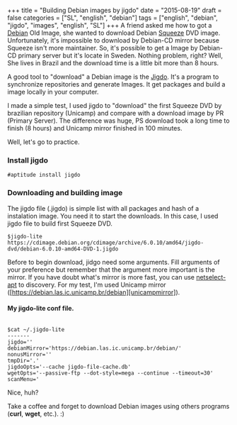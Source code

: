 +++
title = "Building Debian images by jigdo"
date = "2015-08-19"
draft = false
categories = ["SL", "english", "debian"]
tags = ["english", "debian", "jigdo", "images", "english", "SL"]
+++
A friend asked me how to got a [Debian][debian] Old Image, she wanted to download Debian [Squeeze][squeeze] DVD image. Unfortunately, it's impossible to download by Debian-CD mirror because Squeeze isn't more maintainer. So, it's possible to get a Image by Debian-CD primary server but it's locate in Sweden. Nothing problem, right? Well, She lives in Brazil and the download time is a little bit more than 8 hours.

A good tool to "download" a Debian image is the [Jigdo][jigdo]. It's a program to synchronize repositories and generate Images. It get packages and build a image locally in your computer.

I made a simple test, I used jigdo to "download" the first Squeeze DVD by brazilian repository (Unicamp) and compare with a download image by PR (Primary Server). The difference was huge, PS download took a long time to finish (8 hours) and Unicamp mirror finished in 100 minutes.

Well, let's go to practice.

### Install jigdo
```
#aptitude install jigdo
```

### Downloading and building image

The jigdo file (.jigdo) is simple list with all packages and hash of a instalation image. You need it to start the downloads. In this case, I used jigdo file to build first Squeeze DVD.

```
$jigdo-lite https://cdimage.debian.org/cdimage/archive/6.0.10/amd64/jigdo-dvd/debian-6.0.10-amd64-DVD-1.jigdo
```

Before to begin download, jidgo need some arguments. Fill arguments of your preference but remember that the argument more important is the mirror. If you have doubt what's mirror is more fast, you can use [netselect-apt][1] to discovery. For my test, I'm used Unicamp mirror ([https://debian.las.ic.unicamp.br/debian][unicampmirror]).

#### My jigdo-lite conf file.

```

$cat ~/.jigdo-lite
-------
jigdo=''
debianMirror='https://debian.las.ic.unicamp.br/debian/'
nonusMirror=''
tmpDir='.'
jigdoOpts='--cache jigdo-file-cache.db'
wgetOpts='--passive-ftp --dot-style=mega --continue --timeout=30'
scanMenu='
```


Nice, huh?

Take a coffee and forget to download Debian images using others programs (**curl**, **wget**, etc.). :)

[squeeze]: https://www.debian.org/releases/squeeze/
[debian]: https://www.debian.org/
[jigdo]: https://www.debian.org/CD/jigdo-cd/
[unicampmirror]: https://debian.las.ic.unicamp.br/debian
[1]: https://packages.debian.org/search?keywords=netselect-apt

